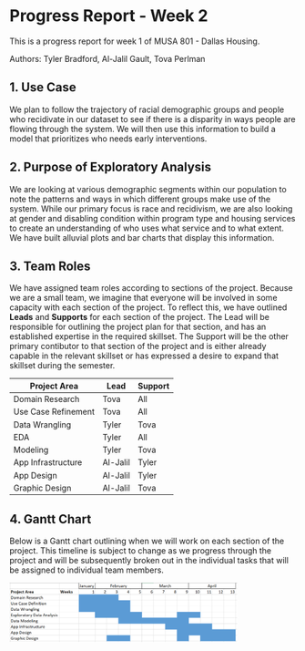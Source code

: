 # Progress Report - Week 2

This is a progress report for week 1 of MUSA 801 - Dallas Housing. 

Authors: Tyler Bradford, Al-Jalil Gault, Tova Perlman

## 1. Use Case

We plan to follow the trajectory of racial demographic groups and people who recidivate in our dataset to see if there is a disparity in ways people are flowing through the system. We will then use this information to build a model that prioritizes who needs early interventions.


## 2. Purpose of Exploratory Analysis

We are looking at various demographic segments within our population to note the patterns and ways in which different groups make use of the system. While our primary focus is race and recidivism, we are also looking at gender and disabling condition within program type and housing services to create an understanding of who uses what service and to what extent. We have built alluvial plots and bar charts that display this information.


## 3. Team Roles

We have assigned team roles according to sections of the project. Because we are a small team, we imagine that everyone will be involved in some capacity with each section of the project. To reflect this, we have outlined **Leads** and **Supports** for each section of the project. The Lead will be responsible for outlining the project plan for that section, and has an established expertise in the required skillset. The Support will be the other primary contibutor to that section of the project and is either already capable in the relevant skillset or has expressed a desire to expand that skillset during the semester.  

| Project Area      | Lead | Support |
| ----------- | ----------- | --------|
| Domain Research      | Tova       | All |
| Use Case Refinement   | Tova        | All| 
| Data Wrangling      | Tyler       | Tova |
| EDA   | Tyler        | All| 
| Modeling      | Tyler       | Tova |
| App Infrastructure   | Al-Jalil        | Tyler| 
| App Design    | Al-Jalil       | Tyler |
| Graphic Design  | Al-Jalil        | Tova| 

## 4. Gantt Chart

Below is a Gantt chart outlining when we will work on each section of the project. This timeline is subject to change as we progress through the project and will be subsequently broken out in the individual tasks that will be assigned to individual team members. 

<img src="images\WeeklyGanttChart.png" width=400>
